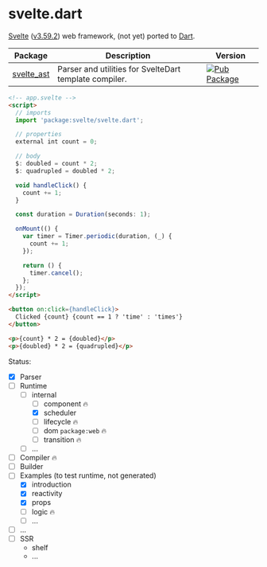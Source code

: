 svelte.dart
===========

[Svelte](https://svelte.dev/) ([v3.59.2](https://github.com/sveltejs/svelte/tree/v3.59.2))
web framework, (not yet) ported to [Dart](https://dart.dev).

| Package | Description | Version |
|---|---|---|
| [svelte_ast](svelte_ast/) | Parser and utilities for SvelteDart template compiler.| [![Pub Package][ast_pub_icon]][ast_pub] |

```html
<!-- app.svelte -->
<script>
  // imports
  import 'package:svelte/svelte.dart';

  // properties
  external int count = 0;

  // body
  $: doubled = count * 2;
  $: quadrupled = doubled * 2;

  void handleClick() {
    count += 1;
  }

  const duration = Duration(seconds: 1);

  onMount(() {
    var timer = Timer.periodic(duration, (_) {
      count += 1;
    });

    return () {
      timer.cancel();
    };
  });
</script>

<button on:click={handleClick}>
  Clicked {count} {count == 1 ? 'time' : 'times'}
</button>

<p>{count} * 2 = {doubled}</p>
<p>{doubled} * 2 = {quadrupled}</p>
```

Status:
- [x] Parser
- [ ] Runtime
  - [ ] internal
    - [ ] component 🔥
    - [x] scheduler
    - [ ] lifecycle 🔥
    - [ ] dom `package:web` 🔥
    - [ ] transition 🔥
  - [ ] ...
- [ ] Compiler 🔥
- [ ] Builder
- [ ] Examples (to test runtime, not generated)
  - [x] introduction
  - [x] reactivity
  - [x] props
  - [ ] logic 🔥
  - [ ] ...
- [ ] ...
- [ ] SSR
  - shelf
  - ...

[ast_pub_icon]: https://img.shields.io/pub/v/svelte_ast.svg
[ast_pub]: https://pub.dev/packages/svelte_ast
